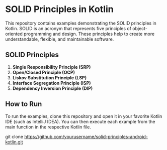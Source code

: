 # SOLID Principles in Kotlin

This repository contains examples demonstrating the SOLID principles in Kotlin. SOLID is an acronym that represents five principles of object-oriented programming and design. These principles help to create more understandable, flexible, and maintainable software.

## SOLID Principles

1. **Single Responsibility Principle (SRP)**
2. **Open/Closed Principle (OCP)**
3. **Liskov Substitution Principle (LSP)**
4. **Interface Segregation Principle (ISP)**
5. **Dependency Inversion Principle (DIP)**

## How to Run
To run the examples, clone this repository and open it in your favorite Kotlin IDE (such as IntelliJ IDEA). You can then execute each example from the main function in the respective Kotlin file.

git clone https://github.com/yourusername/solid-principles-android-kotlin.git
